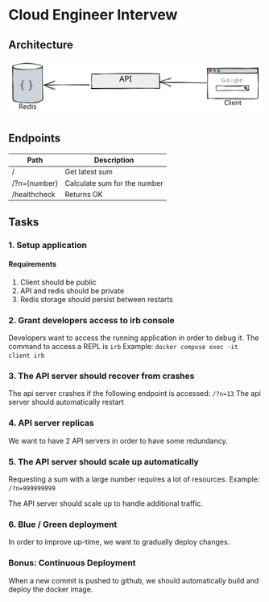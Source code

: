 # Cloud Engineer Intervew

## Architecture

![Architecture Diagram](/images/architecture.svg)

## Endpoints

| Path | Description |
| ---- | ----------- |
| /    | Get latest sum | 
| /?n={number} | Calculate sum for the number |
| /healthcheck | Returns OK |

## Tasks

### 1. Setup application

#### Requirements

1. Client should be public
2. API and redis should be private
3. Redis storage should persist between restarts

### 2. Grant developers access to irb console

Developers want to access the running application in order to debug it. 
The command to access a REPL is `irb`
Example: `docker compose exec -it client irb`

### 3. The API server should recover from crashes

The api server crashes if the following endpoint is accessed: `/?n=13`
The api server should automatically restart

### 4. API server replicas

We want to have 2 API servers in order to have some redundancy.

### 5. The API server should scale up automatically

Requesting a sum with a large number requires a lot of resources. 
Example: `/?n=999999999`

The API server should scale up to handle additional traffic.

### 6. Blue / Green deployment

In order to improve up-time, we want to gradually deploy changes.

### Bonus: Continuous Deployment

When a new commit is pushed to github, we should automatically build and deploy
the docker image.
